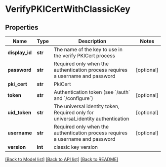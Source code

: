 # VerifyPKICertWithClassicKey

## Properties
Name | Type | Description | Notes
------------ | ------------- | ------------- | -------------
**display_id** | **str** | The name of the key to use in the verify PKICert process | 
**password** | **str** | Required only when the authentication process requires a username and password | [optional] 
**pki_cert** | **str** | PkiCert | 
**token** | **str** | Authentication token (see &#x60;/auth&#x60; and &#x60;/configure&#x60;) | [optional] 
**uid_token** | **str** | The universal identity token, Required only for universal_identity authentication | [optional] 
**username** | **str** | Required only when the authentication process requires a username and password | [optional] 
**version** | **int** | classic key version | 

[[Back to Model list]](../README.md#documentation-for-models) [[Back to API list]](../README.md#documentation-for-api-endpoints) [[Back to README]](../README.md)



